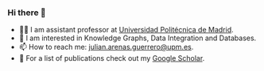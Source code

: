 ### Hi there 👋

- :scientist: I am assistant professor at [Universidad Politécnica de Madrid](https://www.upm.es/internacional).
- :microscope: I am interested in Knowledge Graphs, Data Integration and Databases.
- 📫 How to reach me: [julian.arenas.guerrero@upm.es](mailto:julian.arenas.guerrero@upm.es).
- :bookmark_tabs: For a list of publications check out my [Google Scholar](https://scholar.google.com/citations?user=h6sdZi4AAAAJ&hl=en).

